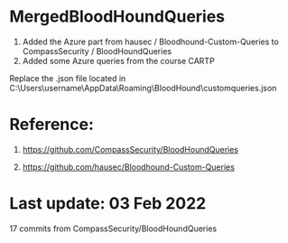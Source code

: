 # MergedBloodHoundQueries
1) Added the Azure part from hausec / Bloodhound-Custom-Queries to CompassSecurity / BloodHoundQueries
2) Added some Azure queries from the course CARTP

Replace the .json file located in C:\Users\username\AppData\Roaming\BloodHound\customqueries.json


# Reference:

1) https://github.com/CompassSecurity/BloodHoundQueries

2) https://github.com/hausec/Bloodhound-Custom-Queries

# Last update: 03 Feb 2022

17 commits from CompassSecurity/BloodHoundQueries
